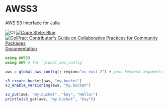 # AWSS3

AWS S3 Interface for Julia

![CI](https://github.com/JuliaCloud/AWSS3.jl/workflows/CI/badge.svg)
[![Code Style: Blue](https://img.shields.io/badge/code%20style-blue-4495d1.svg)](https://github.com/invenia/BlueStyle)
[![ColPrac: Contributor's Guide on Collaborative Practices for Community Packages](https://img.shields.io/badge/ColPrac-Contributor's%20Guide-blueviolet)](https://github.com/SciML/ColPrac)
[Documentation](https://juliacloud.github.io/AWSCore.jl/build/AWSS3.html)

```julia
using AWSS3
using AWS # for `global_aws_config`

aws = global_aws_config(; region="us-east-2") # pass keyword arguments to change defaults

s3_create_bucket(aws, "my.bucket")
s3_enable_versioning(aws, "my.bucket")

s3_put(aws, "my.bucket", "key", "Hello!")
println(s3_get(aws, "my.bucket", "key"))
```
